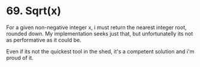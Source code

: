 # 69. Sqrt(x)

For a given non-negative integer x, i must return the nearest integer root, rounded down. My implementation seeks just that, but unfortunatelly its not as performative as it could be.

Even if its not the quickest tool in the shed, it's a competent solution and i'm proud of it.

